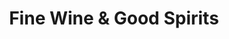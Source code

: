 ---
title: "Fine Wine & Good Spirits"
url: /altoona/fine-wine-und-good-spirits/
shop: Spirituosen
---